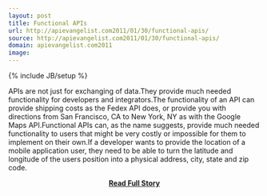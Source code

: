```yaml
---
layout: post
title: Functional APIs
url: http://apievangelist.com2011/01/30/functional-apis/
source: http://apievangelist.com2011/01/30/functional-apis/
domain: apievangelist.com2011
image: 
---
```

{% include JB/setup %}<p>APIs are not just for exchanging of data.They provide much needed functionality for developers and integrators.The functionality of an API can provide shipping costs as the Fedex API does, or provide you with directions from San Francisco, CA to New York, NY as with the Google Maps API.Functional APIs can, as the name suggests, provide much needed functionality to users that might be very costly or impossible for them to implement on their own.If a developer wants to provide the location of a mobile application user, they need to be able to turn the latitude and longitude of the users position into a physical address, city, state and zip code.</p>
<center><p><a href="http://apievangelist.com2011/01/30/functional-apis/" style='padding:25px; font-sze:18px; font-weight: bold;'>Read Full Story</a></p></center>
